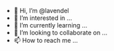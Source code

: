 - 👋 Hi, I’m @lavendel
- 👀 I’m interested in ...
- 🌱 I’m currently learning ...
- 💞️ I’m looking to collaborate on ...
- 📫 How to reach me ...

<!---
lavendel/lavendel is a ✨ special ✨ repository because its `README.md` (this file) appears on your GitHub profile.
You can click the Preview link to take a look at your changes.
--->
